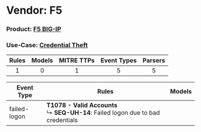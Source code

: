 Vendor: F5
==========
### Product: [F5 BIG-IP](../ds_f5_f5_big-ip.md)
### Use-Case: [Credential Theft](../../../../UseCases/uc_credential_theft.md)

| Rules | Models | MITRE TTPs | Event Types | Parsers |
|:-----:|:------:|:----------:|:-----------:|:-------:|
|   1   |   0    |     1      |      5      |    5    |

| Event Type   | Rules                                                                                     | Models |
| ------------ | ----------------------------------------------------------------------------------------- | ------ |
| failed-logon | <b>T1078 - Valid Accounts</b><br> ↳ <b>SEQ-UH-14</b>: Failed logon due to bad credentials |        |